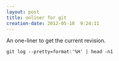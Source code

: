 ```yaml
---
layout: post
title: onliner for git
creation-date: 2012-05-10  9:24:11
---
```

An one-liner to get the current revision.

    git log --pretty=format:'%H' | head -n1

